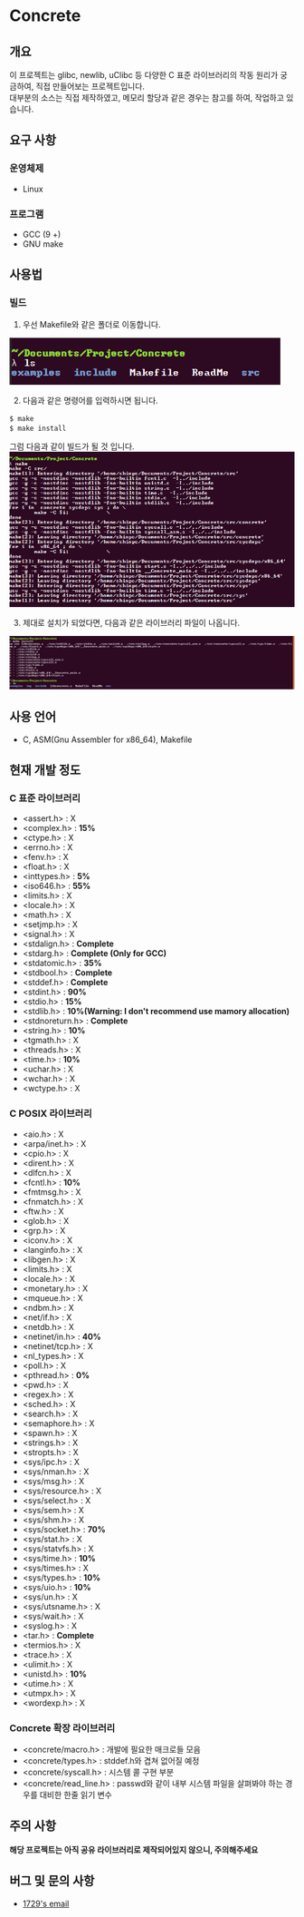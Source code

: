 # Concrete

## 개요

이 프로젝트는 glibc, newlib, uClibc 등 다양한 C 표준 라이브러리의 작동 원리가 궁금하여, 직접 만들어보는 프로젝트입니다.
\
대부분의 소스는 직접 제작하였고, 메모리 할당과 같은 경우는 참고를 하여, 작업하고 있습니다.

## 요구 사항

### 운영체제
- Linux

### 프로그램
- GCC (9 +)
- GNU make

## 사용법

### 빌드

1. 우선 Makefile와 같은 폴더로 이동합니다.

![first](./img/1.png)

2. 다음과 같은 명령어를 입력하시면 됩니다.

``` sh
$ make
$ make install
```

그럼 다음과 같이 빌드가 될 것 입니다.
![second](./img/2.png)

3. 제대로 설치가 되었다면, 다음과 같은 라이브러리 파일이 나옵니다.

![last](./img/3.png)

## 사용 언어
- C, ASM(Gnu Assembler for x86_64), Makefile

## 현재 개발 정도

### C 표준 라이브러리
- <assert.h\>      : X
- <complex.h\>     : **15%**
- <ctype.h\>       : X
- <errno.h\>       : X
- <fenv.h\>        : X
- <float.h\>       : X
- <inttypes.h\>    : **5%**
- <iso646.h\>      : **55%**
- <limits.h\>      : X
- <locale.h\>      : X
- <math.h\>        : X
- <setjmp.h\>      : X
- <signal.h\>      : X
- <stdalign.h\>    : **Complete**
- <stdarg.h\>      : **Complete (Only for GCC)**
- <stdatomic.h\>   : **35%**
- <stdbool.h\>     : **Complete**
- <stddef.h\>      : **Complete**
- <stdint.h\>      : **90%**
- <stdio.h\>       : **15%**
- <stdlib.h\>      : **10%(Warning: I don't recommend use mamory allocation)**
- <stdnoreturn.h\> : **Complete**
- <string.h\>      : **10%**
- <tgmath.h\>      : X
- <threads.h\>     : X
- <time.h\>        : **10%**
- <uchar.h\>       : X
- <wchar.h\>       : X
- <wctype.h\>      : X

### C POSIX 라이브러리
- <aio.h\> : X
- <arpa/inet.h\>   : X
- <cpio.h\> : X
- <dirent.h\> : X
- <dlfcn.h\> : X
- <fcntl.h\> : **10%**
- <fmtmsg.h\> : X
- <fnmatch.h\> : X
- <ftw.h\> : X
- <glob.h\> : X
- <grp.h\> : X
- <iconv.h\> : X
- <langinfo.h\> : X
- <libgen.h\> : X
- <limits.h\> : X
- <locale.h\> : X
- <monetary.h\> : X
- <mqueue.h\> : X
- <ndbm.h\> : X
- <net/if.h\> : X
- <netdb.h\> : X
- <netinet/in.h\> : **40%**
- <netinet/tcp.h\> : X
- <nl_types.h\> : X
- <poll.h\> : X
- <pthread.h\> : **0%**
- <pwd.h\> : X
- <regex.h\> : X
- <sched.h\> : X
- <search.h\> : X
- <semaphore.h\> : X
- <spawn.h\> : X
- <strings.h\> : X
- <stropts.h\> : X
- <sys/ipc.h\> : X
- <sys/nman.h\> : X
- <sys/msg.h\> : X
- <sys/resource.h\> : X
- <sys/select.h\> : X
- <sys/sem.h\> : X
- <sys/shm.h\> : X
- <sys/socket.h\> : **70%**
- <sys/stat.h\> : X
- <sys/statvfs.h\> : X
- <sys/time.h\> : **10%**
- <sys/times.h\> : X
- <sys/types.h\> : **10%**
- <sys/uio.h\> : **10%**
- <sys/un.h\> : X
- <sys/utsname.h\> : X
- <sys/wait.h\> : X
- <syslog.h\> : X
- <tar.h\> : **Complete**
- <termios.h\> : X
- <trace.h\> : X
- <ulimit.h\> : X
- <unistd.h\> : **10%**
- <utime.h\> : X
- <utmpx.h\> : X
- <wordexp.h\> : X

### Concrete 확장 라이브러리
- <concrete/macro.h\> : 개발에 필요한 매크로들 모음
- <concrete/types.h\> : stddef.h와 겹쳐 없어질 예정
- <concrete/syscall.h\> : 시스템 콜 구현 부분
- <concrete/read_line.h\> : passwd와 같이 내부 시스템 파일을 살펴봐야 하는 경우를 대비한 한줄 읽기 변수

## 주의 사항

**해당 프로젝트는 아직 공유 라이브러리로 제작되어있지 않으니, 주의해주세요**

## 버그 및 문의 사항
- [1729's email](mailto:shk052353@gmail.com)